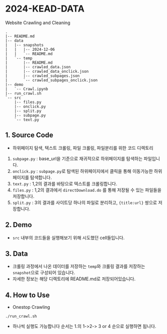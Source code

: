 # 2024-KEAD-DATA
Website Crawling and Cleaning

```
.
|-- README.md
|-- data
|   |-- snapshots
|   |   |-- 2024-12-06
|   |   `-- README.md
|   `-- temp
|       |-- README.md
|       |-- crawled_data.json
|       |-- crawled_data_onclick.json
|       |-- crawled_subpages.json
|       `-- crawled_subpages_onclick.json
|-- demo
|   `-- Crawl.ipynb
|-- run_crawl.sh
`-- src
    |-- files.py
    |-- onclick.py
    |-- split.py
    |-- subpage.py
    `-- text.py
```

## 1. Source Code
- 하위페이지 탐색, 텍스트 크롤링, 파일 크롤링, 파일분리를 위한 코드 디렉토리
1. `subpage.py` : base_url을 기준으로 재귀적으로 하위페이지를 탐색하는 파일입니다.
2. `onclick.py` : `subpage.py`로 탐색된 하위페이지에서 클릭을 통해 이동가능한 하위페이지를 탐색합니다.
3. `text.py` : 1,2의 결과를 바탕으로 텍스트를 크롤링합니다.
4. `files.py` : 1,2의 결과에서 `directDownload.do` 를 통해 저장될 수 있는 파일들을 저장합니다.
5. `split.py` : 3의 결과를 사이트당 하나의 파일로 분리하고, `{title:url}` 쌍으로 저장합니다.

## 2. Demo
- `src` 내부의 코드들을 실행해보기 위해 시도했던 cell들입니다.

## 3. Data
- 크롤링 과정에서 나온 데이터를 저장하는 `temp`와 크롤링 결과를 저장하는 `snapshot`으로 구성되어 있습니다.
- 자세한 정보는 해당 디렉토리에 README.md로 저장되어있습니다.

## 4. How to Use
- Onestop Crawling
```shell
./run_crawl.sh
```
- 하나씩 실행도 가능합니다 순서는 1.의 1->2-> 3 or 4 순으로 실행하면 됩니다.
